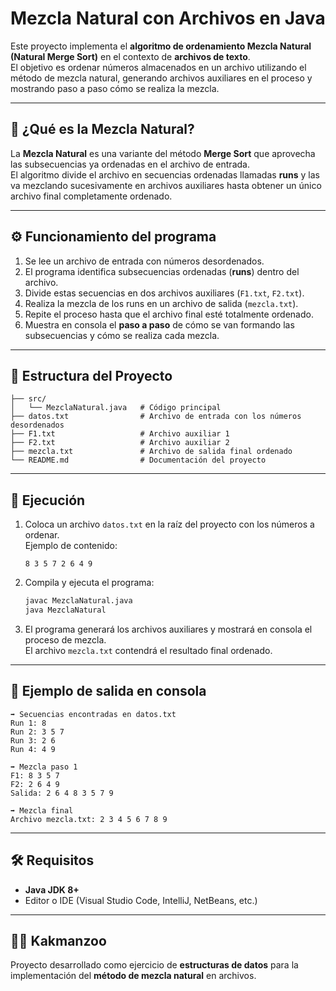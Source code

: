 # Mezcla Natural con Archivos en Java

Este proyecto implementa el **algoritmo de ordenamiento Mezcla Natural
(Natural Merge Sort)** en el contexto de **archivos de texto**.\
El objetivo es ordenar números almacenados en un archivo utilizando el
método de mezcla natural, generando archivos auxiliares en el proceso y
mostrando paso a paso cómo se realiza la mezcla.

------------------------------------------------------------------------

## 📌 ¿Qué es la Mezcla Natural?

La **Mezcla Natural** es una variante del método **Merge Sort** que
aprovecha las subsecuencias ya ordenadas en el archivo de entrada.\
El algoritmo divide el archivo en secuencias ordenadas llamadas **runs**
y las va mezclando sucesivamente en archivos auxiliares hasta obtener un
único archivo final completamente ordenado.

------------------------------------------------------------------------

## ⚙️ Funcionamiento del programa

1.  Se lee un archivo de entrada con números desordenados.
2.  El programa identifica subsecuencias ordenadas (**runs**) dentro del
    archivo.
3.  Divide estas secuencias en dos archivos auxiliares (`F1.txt`,
    `F2.txt`).
4.  Realiza la mezcla de los runs en un archivo de salida
    (`mezcla.txt`).
5.  Repite el proceso hasta que el archivo final esté totalmente
    ordenado.
6.  Muestra en consola el **paso a paso** de cómo se van formando las
    subsecuencias y cómo se realiza cada mezcla.

------------------------------------------------------------------------

## 📂 Estructura del Proyecto

    ├── src/
    │   └── MezclaNatural.java   # Código principal
    ├── datos.txt                # Archivo de entrada con los números desordenados
    ├── F1.txt                   # Archivo auxiliar 1
    ├── F2.txt                   # Archivo auxiliar 2
    ├── mezcla.txt               # Archivo de salida final ordenado
    └── README.md                # Documentación del proyecto

------------------------------------------------------------------------

## 🚀 Ejecución

1.  Coloca un archivo `datos.txt` en la raíz del proyecto con los
    números a ordenar.\
    Ejemplo de contenido:

        8 3 5 7 2 6 4 9

2.  Compila y ejecuta el programa:

    ``` bash
    javac MezclaNatural.java
    java MezclaNatural
    ```

3.  El programa generará los archivos auxiliares y mostrará en consola
    el proceso de mezcla.\
    El archivo `mezcla.txt` contendrá el resultado final ordenado.

------------------------------------------------------------------------

## 📖 Ejemplo de salida en consola

    ➡ Secuencias encontradas en datos.txt
    Run 1: 8
    Run 2: 3 5 7
    Run 3: 2 6
    Run 4: 4 9

    ➡ Mezcla paso 1
    F1: 8 3 5 7
    F2: 2 6 4 9
    Salida: 2 6 4 8 3 5 7 9

    ➡ Mezcla final
    Archivo mezcla.txt: 2 3 4 5 6 7 8 9

------------------------------------------------------------------------

## 🛠️ Requisitos

-   **Java JDK 8+**
-   Editor o IDE (Visual Studio Code, IntelliJ, NetBeans, etc.)

------------------------------------------------------------------------

## 👨‍💻 Kakmanzoo

Proyecto desarrollado como ejercicio de **estructuras de datos** para la
implementación del **método de mezcla natural** en archivos.
